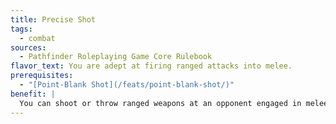 ```yaml
---
title: Precise Shot
tags:
  - combat
sources:
  - Pathfinder Roleplaying Game Core Rulebook
flavor_text: You are adept at firing ranged attacks into melee.
prerequisites:
  - "[Point-Blank Shot](/feats/point-blank-shot/)"
benefit: |
  You can shoot or throw ranged weapons at an opponent engaged in melee without taking the standard --4 penalty on your attack roll.
---
```


